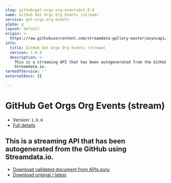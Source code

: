 ```yaml
---
slug: github+get-orgs-org-events@v1.0.0
name: GitHub Get Orgs Org Events (stream)
service: get-orgs-org-events
alpha: g
layout: default
origin: >-
  https://raw.githubusercontent.com/streamdata-gallery-master/asyncapi/master/_listings/github/github-get-orgs-org-events-stream-async.md
info:
  title: GitHub Get Orgs Org Events (stream)
  version: 1.0.0
  description: >-
    This is a streaming API that has been autogenerated from the GitHub using
    Streamdata.io.
termsOfService: ''
externalDocs: {}

---
```

# GitHub Get Orgs Org Events (stream)

* Version: `1.0.0`
* [Full details](../html/github+get-orgs-org-events@v1.0.0.html)



## This is a streaming API that has been autogenerated from the GitHub using Streamdata.io.



* [Download validated document from APIs.guru](https://raw.githubusercontent.com/APIs-guru/asyncapi-directory/master/docs/APIs/github%2Bget-orgs-org-events%40v1.0.0.yaml)
* [Download original / latest](https://raw.githubusercontent.com/streamdata-gallery-master/asyncapi/master/_listings/github/github-get-orgs-org-events-stream-async.md)

<script type="application/ld+json">
{
  "@context": "http://schema.org/",
  "@type": "WebAPI",
  "description": "This is a streaming API that has been autogenerated from the GitHub using Streamdata.io.",
  "documentation": "",

  "name": "GitHub Get Orgs Org Events (stream)"
}
</script>
